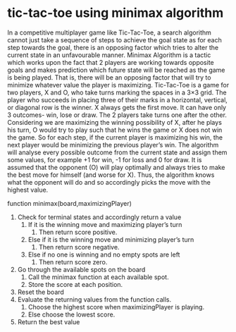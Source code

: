 # tic-tac-toe using minimax algorithm

In a competitive multiplayer game like Tic-Tac-Toe, a search algorithm cannot just take a
sequence of steps to achieve the goal state as for each step towards the goal, there is an opposing
factor which tries to alter the current state in an unfavourable manner.
Minimax Algorithm is a tactic which works upon the fact that 2 players are working towards
opposite goals and makes prediction which future state will be reached as the game is being
played. That is, there will be an opposing factor that will try to minimize whatever value the
player is maximizing.
Tic-Tac-Toe is a game for two players, X and O, who take turns marking the spaces in a 3×3
grid. The player who succeeds in placing three of their marks in a horizontal, vertical, or
diagonal row is the winner. X always gets the first move. It can have only 3 outcomes- win,
lose or draw.
The 2 players take turns one after the other. Considering we are maximizing the winning
possibility of X, after he plays his turn, O would try to play such that he wins the game or X
does not win the game. So for each step, if the current player is maximizing his win, the next
player would be minimizing the previous player’s win. The algorithm will analyse every
possible outcome from the current state and assign them some values, for example +1 for win,
-1 for loss and 0 for draw. It is assumed that the opponent (O) will play optimally and always
tries to make the best move for himself (and worse for X). Thus, the algorithm knows what the
opponent will do and so accordingly picks the move with the highest value.


function minimax(board,maximizingPlayer)
1. Check for terminal states and accordingly return a value
   1. If it is the winning move and maximizing player’s turn
      1. Then return score positive.
   1. Else if it is the winning move and minimizing player’s turn
      1. Then return score negative.
   1. Else if no one is winning and no empty spots are left
      1. Then return score zero.
2. Go through the available spots on the board
   1. Call the minimax function at each available spot.
   1. Store the score at each position.
3. Reset the board
4. Evaluate the returning values from the function calls.
   1. Choose the highest score when maximizingPlayer is playing.
   1. Else choose the lowest score.
5. Return the best value
